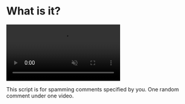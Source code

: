 # What is it?

<video src="./video.mp4" autoplay muted loop controls><video>

This script is for spamming comments specified by you. One random comment under one video.
